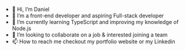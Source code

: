 - 👋 Hi, I’m Daniel
- 👀 I’m a front-end developer and aspiring Full-stack developer
- 🌱 I’m currently learning TypeScript and improving my knowledge of Node.js
- 💞️ I’m looking to collaborate on a job & interested joining a team
- 📫 How to reach me checkout my portfolio website or my Linkedin

<!---
dbabs629/dbabs629 is a ✨ special ✨ repository because its `README.md` (this file) appears on your GitHub profile.
You can click the Preview link to take a look at your changes.
--->
